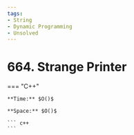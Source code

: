 ```yaml
---
tags:
- String
- Dynamic Programming
- Unsolved
---
```



# 664. Strange Printer

=== "C++"

    **Time:** $O()$

    **Space:** $O()$

    ``` c++
    ```